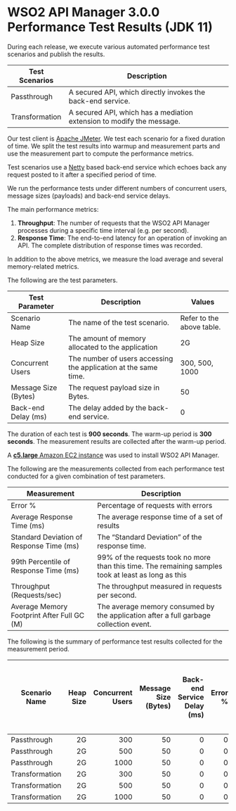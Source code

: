 # WSO2 API Manager 3.0.0 Performance Test Results (JDK 11)

During each release, we execute various automated performance test scenarios and publish the results.

| Test Scenarios | Description |
| --- | --- |
| Passthrough | A secured API, which directly invokes the back-end service. |
| Transformation | A secured API, which has a mediation extension to modify the message. |

Our test client is [Apache JMeter](https://jmeter.apache.org/index.html). We test each scenario for a fixed duration of
time. We split the test results into warmup and measurement parts and use the measurement part to compute the
performance metrics.

Test scenarios use a [Netty](https://netty.io/) based back-end service which echoes back any request
posted to it after a specified period of time.

We run the performance tests under different numbers of concurrent users, message sizes (payloads) and back-end service
delays.

The main performance metrics:

1. **Throughput**: The number of requests that the WSO2 API Manager processes during a specific time interval (e.g. per second).
2. **Response Time**: The end-to-end latency for an operation of invoking an API. The complete distribution of response times was recorded.

In addition to the above metrics, we measure the load average and several memory-related metrics.

The following are the test parameters.

| Test Parameter | Description | Values |
| --- | --- | --- |
| Scenario Name | The name of the test scenario. | Refer to the above table. |
| Heap Size | The amount of memory allocated to the application | 2G |
| Concurrent Users | The number of users accessing the application at the same time. | 300, 500, 1000 |
| Message Size (Bytes) | The request payload size in Bytes. | 50 |
| Back-end Delay (ms) | The delay added by the back-end service. | 0 |

The duration of each test is **900 seconds**. The warm-up period is **300 seconds**.
The measurement results are collected after the warm-up period.

A [**c5.large** Amazon EC2 instance](https://aws.amazon.com/ec2/instance-types/) was used to install WSO2 API Manager.

The following are the measurements collected from each performance test conducted for a given combination of
test parameters.

| Measurement | Description |
| --- | --- |
| Error % | Percentage of requests with errors |
| Average Response Time (ms) | The average response time of a set of results |
| Standard Deviation of Response Time (ms) | The “Standard Deviation” of the response time. |
| 99th Percentile of Response Time (ms) | 99% of the requests took no more than this time. The remaining samples took at least as long as this |
| Throughput (Requests/sec) | The throughput measured in requests per second. |
| Average Memory Footprint After Full GC (M) | The average memory consumed by the application after a full garbage collection event. |

The following is the summary of performance test results collected for the measurement period.

|  Scenario Name | Heap Size | Concurrent Users | Message Size (Bytes) | Back-end Service Delay (ms) | Error % | Throughput (Requests/sec) | Average Response Time (ms) | Standard Deviation of Response Time (ms) | 99th Percentile of Response Time (ms) | WSO2 API Manager GC Throughput (%) | Average WSO2 API Manager Memory Footprint After Full GC (M) |
|---|---:|---:|---:|---:|---:|---:|---:|---:|---:|---:|---:|
|  Passthrough | 2G | 300 | 50 | 0 | 0 | 3354.91 | 89.31 | 54.95 | 252 | 94.07 | - |
|  Passthrough | 2G | 500 | 50 | 0 | 0 | 3037.06 | 164.5 | 128.57 | 385 | 94.37 | - |
|  Passthrough | 2G | 1000 | 50 | 0 | 0 | 3188.72 | 313.59 | 112.47 | 627 | 93.43 | - |
|  Transformation | 2G | 300| 50 | 0 | 0 | 2473.28 | 121.18 | 111.24 | 313 | 93.66 | - |
|  Transformation | 2G | 500 | 50 | 0 | 0 | 2266.89 | 220.5 | 95.26 | 479 | 93.76 | - |
|  Transformation | 2G | 1000 | 50 | 0 | 0 | 2273.76 | 439.54 | 147.82 | 819 | 92.29 | - |
